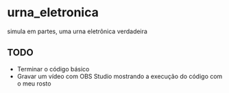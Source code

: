 # urna_eletronica
simula em partes, uma urna eletrônica verdadeira

## TODO
- Terminar o código básico
- Gravar um vídeo com OBS Studio mostrando a execução do código com o meu rosto
